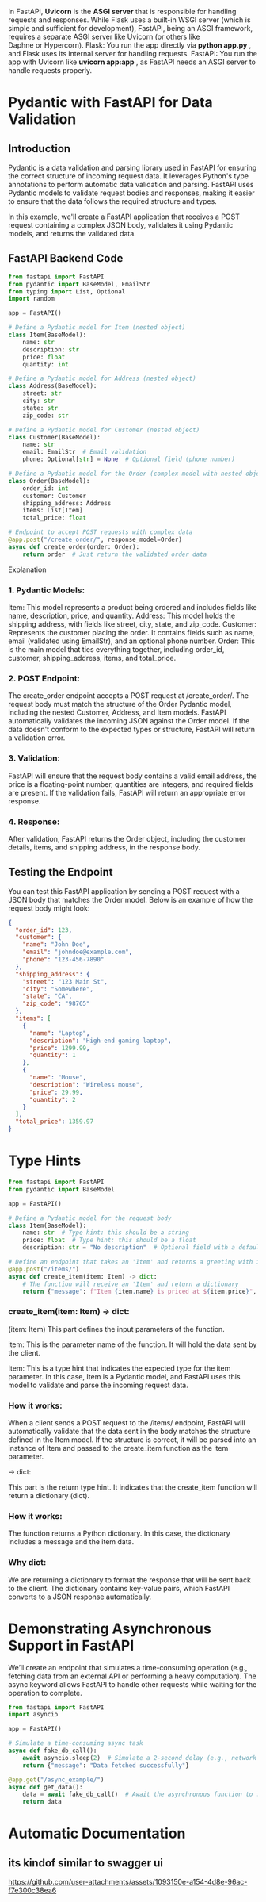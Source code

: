 In FastAPI, **Uvicorn**  is the  **ASGI server**  that is responsible for handling requests and responses. While Flask uses a built-in WSGI server (which is simple and sufficient for development), FastAPI, being an ASGI framework, requires a separate ASGI server like Uvicorn (or others like Daphne or Hypercorn).
Flask: You run the app directly via **python app.py** , and Flask uses its internal server for handling requests.
FastAPI: You run the app with Uvicorn like **uvicorn app:app** , as FastAPI needs an ASGI server to handle requests properly.

# Pydantic with FastAPI for Data Validation

## Introduction

Pydantic is a data validation and parsing library used in FastAPI for ensuring the correct structure of incoming request data. It leverages Python's type annotations to perform automatic data validation and parsing. FastAPI uses Pydantic models to validate request bodies and responses, making it easier to ensure that the data follows the required structure and types.

In this example, we'll create a FastAPI application that receives a POST request containing a complex JSON body, validates it using Pydantic models, and returns the validated data.

## FastAPI Backend Code

```python
from fastapi import FastAPI
from pydantic import BaseModel, EmailStr
from typing import List, Optional
import random

app = FastAPI()

# Define a Pydantic model for Item (nested object)
class Item(BaseModel):
    name: str
    description: str
    price: float
    quantity: int

# Define a Pydantic model for Address (nested object)
class Address(BaseModel):
    street: str
    city: str
    state: str
    zip_code: str

# Define a Pydantic model for Customer (nested object)
class Customer(BaseModel):
    name: str
    email: EmailStr  # Email validation
    phone: Optional[str] = None  # Optional field (phone number)

# Define a Pydantic model for the Order (complex model with nested objects)
class Order(BaseModel):
    order_id: int
    customer: Customer
    shipping_address: Address
    items: List[Item]
    total_price: float

# Endpoint to accept POST requests with complex data
@app.post("/create_order/", response_model=Order)
async def create_order(order: Order):
    return order  # Just return the validated order data


```


Explanation
### 1. Pydantic Models:
Item: This model represents a product being ordered and includes fields like name, description, price, and quantity.
Address: This model holds the shipping address, with fields like street, city, state, and zip_code.
Customer: Represents the customer placing the order. It contains fields such as name, email (validated using EmailStr), and an optional phone number.
Order: This is the main model that ties everything together, including order_id, customer, shipping_address, items, and total_price.
### 2. POST Endpoint:
The create_order endpoint accepts a POST request at /create_order/.
The request body must match the structure of the Order Pydantic model, including the nested Customer, Address, and Item models.
FastAPI automatically validates the incoming JSON against the Order model. If the data doesn't conform to the expected types or structure, FastAPI will return a validation error.
### 3. Validation:
FastAPI will ensure that the request body contains a valid email address, the price is a floating-point number, quantities are integers, and required fields are present. If the validation fails, FastAPI will return an appropriate error response.
### 4. Response:
After validation, FastAPI returns the Order object, including the customer details, items, and shipping address, in the response body.


## Testing the Endpoint
You can test this FastAPI application by sending a POST request with a JSON body that matches the Order model. Below is an example of how the request body might look:

```json
{
  "order_id": 123,
  "customer": {
    "name": "John Doe",
    "email": "johndoe@example.com",
    "phone": "123-456-7890"
  },
  "shipping_address": {
    "street": "123 Main St",
    "city": "Somewhere",
    "state": "CA",
    "zip_code": "98765"
  },
  "items": [
    {
      "name": "Laptop",
      "description": "High-end gaming laptop",
      "price": 1299.99,
      "quantity": 1
    },
    {
      "name": "Mouse",
      "description": "Wireless mouse",
      "price": 29.99,
      "quantity": 2
    }
  ],
  "total_price": 1359.97
}
```

# Type Hints

```python
from fastapi import FastAPI
from pydantic import BaseModel

app = FastAPI()

# Define a Pydantic model for the request body
class Item(BaseModel):
    name: str  # Type hint: this should be a string
    price: float  # Type hint: this should be a float
    description: str = "No description"  # Optional field with a default value

# Define an endpoint that takes an 'Item' and returns a greeting with its name and price
@app.post("/items/")
async def create_item(item: Item) -> dict:
    # The function will receive an 'Item' and return a dictionary
    return {"message": f"Item {item.name} is priced at ${item.price}", "item": item.dict()}

```

###  create_item(item: Item) -> dict:

(item: Item)
This part defines the input parameters of the function.

item: This is the parameter name of the function. It will hold the data sent by the client.

Item: This is a type hint that indicates the expected type for the item parameter. In this case, Item is a Pydantic model, and FastAPI uses this model to validate and parse the incoming request data.

### How it works:
 When a client sends a POST request to the /items/ endpoint, FastAPI will automatically validate that the data sent in the body matches the structure defined in the Item model. If the structure is correct, it will be parsed into an instance of Item and passed to the create_item function as the item parameter.


-> dict:

This part is the return type hint. It indicates that the create_item function will return a dictionary (dict).
### How it works:
 The function returns a Python dictionary. In this case, the dictionary includes a message and the item data.
### Why dict:
 We are returning a dictionary to format the response that will be sent back to the client. The dictionary contains key-value pairs, which FastAPI converts to a JSON response automatically.



# Demonstrating Asynchronous Support in FastAPI

We’ll create an endpoint that simulates a time-consuming operation (e.g., fetching data from an external API or performing a heavy computation). The async keyword allows FastAPI to handle other requests while waiting for the operation to complete.

```python
from fastapi import FastAPI
import asyncio

app = FastAPI()

# Simulate a time-consuming async task
async def fake_db_call():
    await asyncio.sleep(2)  # Simulate a 2-second delay (e.g., network request or DB query)
    return {"message": "Data fetched successfully"}

@app.get("/async_example/")
async def get_data():
    data = await fake_db_call()  # Await the asynchronous function to finish
    return data
```

# Automatic Documentation
## its kindof similar to swagger ui


https://github.com/user-attachments/assets/1093150e-a154-4d8e-96ac-f7e300c38ea6


